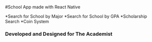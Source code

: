 #School App made with React Native

*Search for School by Major
*Search for School by GPA
*Scholarship Search
*Coin System

### Developed and Designed for The Academist